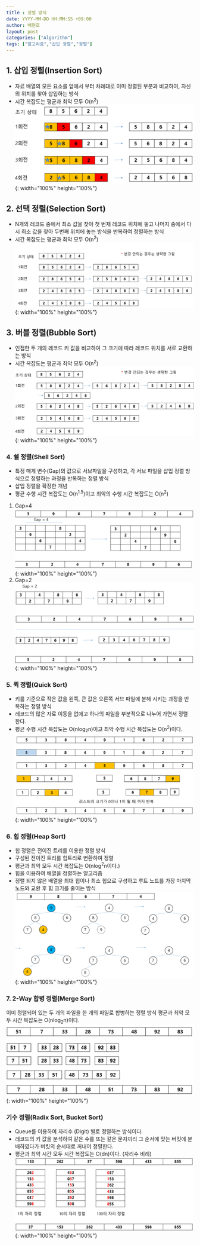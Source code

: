 ```yaml
---
title : 정렬 방식
date: YYYY-MM-DD HH:MM:SS +09:00
author: 배현호
layout: post
categories: ["Algorithm"]
tags: ["알고리즘","삽입 정렬","정렬"]
---
```


## 1. 삽입 정렬(Insertion Sort)
- 자료 배열의 모든 요소를 앞에서 부터 차례대로 이미 정렬된 부분과 비교하여, 자신의 위치를 찾아 삽입하는 방식 
- 시간 복잡도는 평균과 최악 모두 O(n<sup>2</sup>)
![img.png](../../assets/images/post/algorithm/2024-11-05-sortAlgorithm/img.png){: width="100%" height="100%"}
          
## 2. 선택 정렬(Selection Sort)
- N개의 레코드 중에서 최소 값을 찾아 첫 번재 레코드 위치에 놓고 나머지 중에서 다시 최소 값을 찾아 두번째 위치에 놓는 방식을 반복하여 정렬하는 방식
- 시간 복잡도는 평균과 최악 모두 O(n<sup>2</sup>)
![img.png](../../assets/images/post/algorithm/2024-11-05-sortAlgorithm/selectionSort.png){: width="100%" height="100%"}
   
## 3. 버블 정렬(Bubble Sort)
- 인접한 두 개의 레코드 키 값을 비교하여 그 크기에 따라 레코드 위치를 서로 교환하는 방식
- 시간 복잡도는 평균과 최악 모두 O(n<sup>2</sup>)
![img.png](../../assets/images/post/algorithm/2024-11-05-sortAlgorithm/bubbleSort.png){: width="100%" height="100%"}
   
### 4. 쉘 정렬(Shell Sort)
- 특정 매게 변수(Gap)의 값으로 서브파일을 구성하고, 각 서브 파일을 삽입 정렬 방식으로 정렬하는 과정을 반복하는 정렬 방식   
- 삽입 정렬을 확장한 개념   
- 평균 수행 시간 복잡도는 O(n<sup>1.5</sup>)이고 최악의 수행 시간 복잡도는 O(n<sup>2</sup>)

1. Gap=4
![img.png](../../assets/images/post/algorithm/2024-11-05-sortAlgorithm/shellSort.png){: width="100%" height="100%"}   
2. Gap=2
![img.png](../../assets/images/post/algorithm/2024-11-05-sortAlgorithm/shellSort2.png){: width="100%" height="100%"}
   
### 5. 퀵 정렬(Quick Sort)
- 키를 기준으로 작은 값을 왼쪽, 큰 값은 오른쪽 서브 파일에 분해 시키는 과정을 반복하는 정렬 방식   
- 레코드의 많은 자료 이동을 없애고 하나의 파일을 부분적으로 나누어 가면서 정렬 한다.   
- 평균 수행 시간 복잡도는 O(nlog<sub>2</sub>n)이고 최악 수행 시간 복잡도는 O(n<sup>2</sup>)이다.
![img.png](../../assets/images/post/algorithm/2024-11-05-sortAlgorithm/quickSort.png){: width="100%" height="100%"}

### 6. 힙 정렬(Heap Sort)
- 힙 정렬은 전이진 트리를 이용한 정렬 방식   
- 구성된 전이진 트리를 힙트리로 변환하여 정렬   
- 평균과 최악 모두 시간 복잡도는 O(nlog<sup>2</sup>n이다.)   
- 힙을 이용하여 배열을 정렬하는 알고리즘   
- 정렬 되지 않은 배열을 최대 힙이나 최소 힙으로 구성하고 루트 노드를 가장 마지막 노드와 교환 후 힙 크기를 줄이는 방식
![img.png](../../assets/images/post/algorithm/2024-11-05-sortAlgorithm/heapSort.png){: width="100%" height="100%"}

### 7. 2-Way 합병 정렬(Merge Sort)
이미 정렬되어 있는 두 개의 파일을 한 개의 파일로 합병하는 정렬 방식
평균과 최악 모두 시간 복잡도는 O(nlog<sub>2</sub>n)이다.
![img.png](../../assets/images/post/algorithm/2024-11-05-sortAlgorithm/2waySort.png){: width="100%" height="100%"}

### 기수 정렬(Radix Sort, Bucket Sort)
- Queue를 이용하여 자리수 (Digit) 별로 정렬하는 방식이다.
- 레코드의 키 값을 분석하여 같은 수를 또는 같은 문자끼리 그 순서에 맞는 버킷에 분배하였다가 버킷의 순서대로 꺼내어 정렬한다.
- 평균과 최악 시간 모두 시간 복잡도는 O(dn)이다. (자리수 비례)
![img.png](../../assets/images/post/algorithm/2024-11-05-sortAlgorithm/radixSort.png){: width="100%" height="100%"}